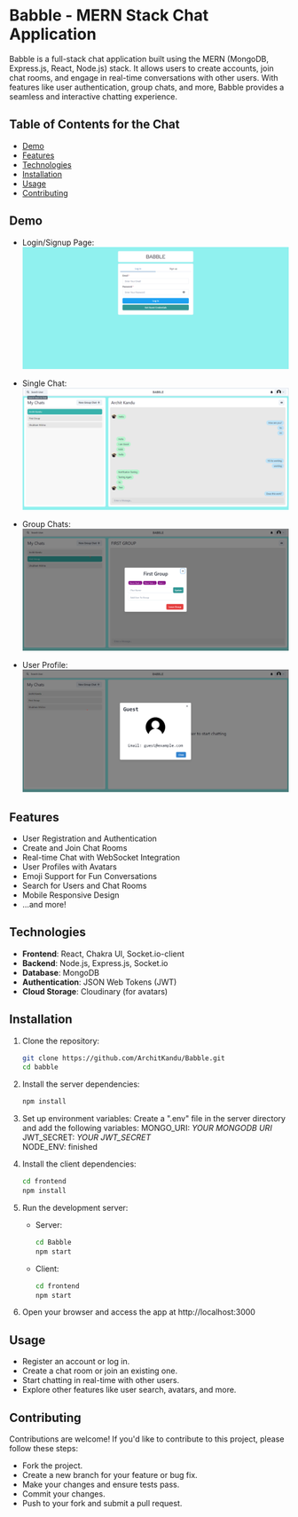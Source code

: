 # Babble - MERN Stack Chat Application

Babble is a full-stack chat application built using the MERN (MongoDB, Express.js, React, Node.js) stack. It allows users to create accounts, join chat rooms, and engage in real-time conversations with other users. With features like user authentication, group chats, and more, Babble provides a seamless and interactive chatting experience.

## Table of Contents for the Chat 

- [Demo](#demo)
- [Features](#features)
- [Technologies](#technologies)
- [Installation](#installation)
- [Usage](#usage)
- [Contributing](#contributing)

## Demo

- Login/Signup Page:
  <img src="screenshots/Login-Signup.png" alt="Login Sign Up Page">

- Single Chat:
  <img src="screenshots/Single-Chat.png" alt="Single Chats">

- Group Chats:
  <img src="screenshots/Group-Chat-and-Details.png" alt="Group Chats">

- User Profile:
  <img src="screenshots/User-Profile.png" alt="User Profile">

## Features

- User Registration and Authentication
- Create and Join Chat Rooms
- Real-time Chat with WebSocket Integration
- User Profiles with Avatars
- Emoji Support for Fun Conversations
- Search for Users and Chat Rooms
- Mobile Responsive Design
- ...and more!

## Technologies

- **Frontend**: React, Chakra UI, Socket.io-client
- **Backend**: Node.js, Express.js, Socket.io
- **Database**: MongoDB
- **Authentication**: JSON Web Tokens (JWT)
- **Cloud Storage**: Cloudinary (for avatars)

## Installation

1. Clone the repository:

   ```bash
   git clone https://github.com/ArchitKandu/Babble.git
   cd babble
   ```

2. Install the server dependencies:

   ```bash
   npm install
   ```

3. Set up environment variables:
   Create a ".env" file in the server directory and add the following variables:
   MONGO_URI: <i>YOUR MONGODB URI</i><br/>
   JWT_SECRET: <i>YOUR JWT_SECRET</i><br/>
   NODE_ENV: finished

4. Install the client dependencies:

   ```bash
   cd frontend
   npm install
   ```

5. Run the development server:

   - Server:
     ```bash
     cd Babble
     npm start
     ```
   - Client:
     ```bash
     cd frontend
     npm start
     ```

6. Open your browser and access the app at http://localhost:3000

## Usage

- Register an account or log in.
- Create a chat room or join an existing one.
- Start chatting in real-time with other users.
- Explore other features like user search, avatars, and more.

## Contributing

Contributions are welcome! If you'd like to contribute to this project, please follow these steps:

- Fork the project.
- Create a new branch for your feature or bug fix.
- Make your changes and ensure tests pass.
- Commit your changes.
- Push to your fork and submit a pull request.
